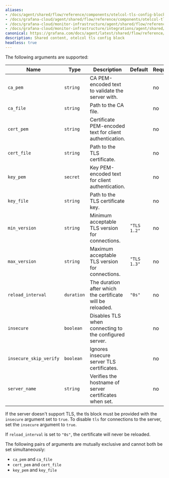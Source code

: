 ```yaml
---
aliases:
- /docs/agent/shared/flow/reference/components/otelcol-tls-config-block/
- /docs/grafana-cloud/agent/shared/flow/reference/components/otelcol-tls-config-block/
- /docs/grafana-cloud/monitor-infrastructure/agent/shared/flow/reference/components/otelcol-tls-config-block/
- /docs/grafana-cloud/monitor-infrastructure/integrations/agent/shared/flow/reference/components/otelcol-tls-config-block/
canonical: https://grafana.com/docs/agent/latest/shared/flow/reference/components/otelcol-tls-config-block/
description: Shared content, otelcol tls config block
headless: true
---
```


The following arguments are supported:

Name                   | Type       | Description                                                | Default     | Required
-----------------------|------------|------------------------------------------------------------|-------------|---------
`ca_pem`               | `string`   | CA PEM-encoded text to validate the server with.           |             | no
`ca_file`              | `string`   | Path to the CA file.                                       |             | no
`cert_pem`             | `string`   | Certificate PEM-encoded text for client authentication.    |             | no
`cert_file`            | `string`   | Path to the TLS certificate.                               |             | no
`key_pem`              | `secret`   | Key PEM-encoded text for client authentication.            |             | no
`key_file`             | `string`   | Path to the TLS certificate key.                           |             | no
`min_version`          | `string`   | Minimum acceptable TLS version for connections.            | `"TLS 1.2"` | no
`max_version`          | `string`   | Maximum acceptable TLS version for connections.            | `"TLS 1.3"` | no
`reload_interval`      | `duration` | The duration after which the certificate will be reloaded. | `"0s"`      | no
`insecure`             | `boolean`  | Disables TLS when connecting to the configured server.     |             | no
`insecure_skip_verify` | `boolean`  | Ignores insecure server TLS certificates.                  |             | no
`server_name`          | `string`   | Verifies the hostname of server certificates when set.     |             | no

If the server doesn't support TLS, the tls block must be provided with the
`insecure` argument set to `true`. To disable `tls` for connections to the
server, set the `insecure` argument to `true`.

If `reload_interval` is set to `"0s"`, the certificate will never be reloaded.

The following pairs of arguments are mutually exclusive and cannot both be set
simultaneously:

* `ca_pem` and `ca_file`
* `cert_pem` and `cert_file`
* `key_pem` and `key_file`